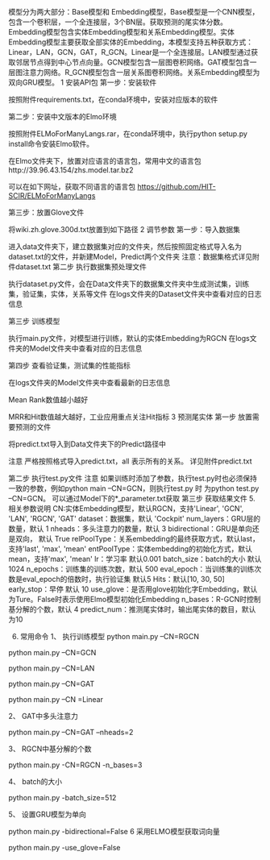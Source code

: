 模型分为两大部分：Base模型和 Embedding模型，Base模型是一个CNN模型，包含一个卷积层，一个全连接层，3个BN层。获取预测的尾实体分数。Embedding模型包含实体Embedding模型和关系Embedding模型。实体Embedding模型主要获取全部实体的Embedding，本模型支持五种获取方式：Linear，LAN，GCN，GAT，R_GCN。Linear是一个全连接层。LAN模型通过获取邻居节点得到中心节点向量。GCN模型包含一层图卷积网络。GAT模型包含一层图注意力网络。R_GCN模型包含一层关系图卷积网络。关系Embedding模型为双向GRU模型。
1	安装API包
第一步：安装软件

按照附件requirements.txt，在conda环境中，安装对应版本的软件


第二步：安装中文版本的Elmo环境

按照附件ELMoForManyLangs.rar，在conda环境中，执行python setup.py install命令安装Elmo软件。

在Elmo文件夹下，放置对应语言的语言包，常用中文的语言包http://39.96.43.154/zhs.model.tar.bz2

可以在如下网址，获取不同语言的语言包
https://github.com/HIT-SCIR/ELMoForManyLangs

第三步：放置Glove文件

将wiki.zh.glove.300d.txt放置到如下路径
2	调节参数
第一步：导入数据集

进入data文件夹下，建立数据集对应的文件夹，然后按照固定格式导入名为dataset.txt的文件，并新建Model，Predict两个文件夹
注意：数据集格式详见附件dataset.txt
第二步 执行数据集预处理文件

执行dataset.py文件，会在Data文件夹下的数据集文件夹中生成测试集，训练集，验证集，实体，关系等文件
在logs文件夹的Dataset文件夹中查看对应的日志信息

第三步 训练模型

执行main.py文件，对模型进行训练，默认的实体Embedding为RGCN
在logs文件夹的Model文件夹中查看对应的日志信息

第四步 查看验证集，测试集的性能指标

在logs文件夹的Model文件夹中查看最新的日志信息

Mean Rank数值越小越好

MRR和Hit数值越大越好，工业应用重点关注Hit指标
3	预测尾实体
第一步 放置需要预测的文件

将predict.txt导入到Data文件夹下的Predict路径中

注意 严格按照格式导入predict.txt，all 表示所有的关系。 详见附件predict.txt

第二步 执行test.py文件
注意 如果训练时添加了参数，执行test.py时也必须保持一致的参数，例如python main –CN=GCN，则执行test.py 时 为python test.py –CN=GCN。 可以通过Model下的*_parameter.txt获取
第三步 获取结果文件
5.	相关参数说明
CN:实体Embedding模型，默认RGCN，支持'Linear', 'GCN', 'LAN', 'RGCN', 'GAT'
dataset：数据集，默认 'Cockpit'
num_layers：GRU层的数量，默认 1
nheads：多头注意力的数量，默认 3
bidirectional：GRU是单向还是双向， 默认 True
relPoolType：关系embedding的最终获取方式，默认last，支持'last', 'max', 'mean'
entPoolType：实体embedding的初始化方式，默认 mean，支持'max', 'mean'
lr：学习率 默认0.001
batch_size：batch的大小 默认1024
n_epochs：训练集的训练次数，默认 500
eval_epoch：当训练集的训练次数是eval_epoch的倍数时，执行验证集 默认5
Hits：默认[10, 30, 50]
early_stop：早停 默认 10
use_glove：是否用glove初始化字Embedding，默认为Ture。False时表示使用Elmo模型初始化Embedding
n_bases：R-GCN时控制基分解的个数，默认 4
predict_num：推测尾实体时，输出尾实体的数目，默认为10

6.	常用命令
1、	执行训练模型
python main.py –CN=RGCN

python main.py –CN=GCN

python main.py –CN=LAN

python main.py –CN=GAT

python main.py –CN =Linear

2、	GAT中多头注意力

python main.py –CN=GAT –nheads=2

3、	RGCN中基分解的个数

python main.py -CN=RGCN -n_bases=3
   
4、	batch的大小

   python main.py -batch_size=512

5、	设置GRU模型为单向

   python main.py -bidirectional=False
6 采用ELMO模型获取词向量

  python main.py -use_glove=False

